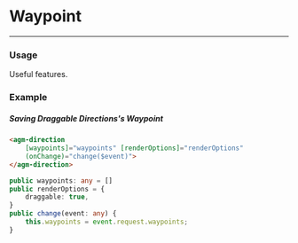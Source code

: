 # Waypoint

<hr>

### Usage

Useful features.

### Example

##### Saving Draggable Directions's Waypoint

```html
<agm-direction 
    [waypoints]="waypoints" [renderOptions]="renderOptions" 
    (onChange)="change($event)">
</agm-direction>
```

```typescript
public waypoints: any = []
public renderOptions = {
    draggable: true,
}
public change(event: any) {
    this.waypoints = event.request.waypoints;
}
```